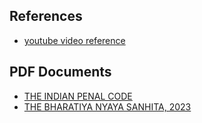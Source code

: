 
## References
- [youtube video reference](https://www.youtube.com/watch?v=dXxQ0LR-3Hg&t=123s)

## PDF Documents
- [THE INDIAN PENAL CODE](https://www.iitk.ac.in/wc/data/IPC_186045.pdf)
- [THE BHARATIYA NYAYA SANHITA, 2023](https://prsindia.org/files/bills_acts/bills_parliament/2023/Bharatiya_Nyaya_Sanhita,_2023.pdf)
